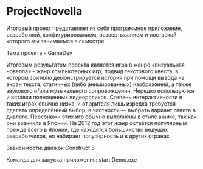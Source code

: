 # ProjectNovella
Итоговый проект представляет из себя программное приложение, разработкой, конфигурированием, развертыванием и поставкой которого мы занимаемся в семестре.

Тема проекта – GameDev

Итоговым результатом проекта является игра в жанре «визуальная новелла» - жанр компьютерных игр, подвид текстового квеста, в котором зрителю демонстрируется
история при помощи вывода на экран текста, статичных (либо анимированных) изображений, а также звукового и/или музыкального сопровождения. Нередко используются и вставки
полноценных видеороликов. Степень интерактивности в таких играх обычно низка, и от зрителя лишь изредка требуется сделать определённый выбор, в частности — выбрать вариант
ответа в диалоге. Персонажи этих игр обычно выполнены в стиле аниме, так как они возникли в Японии. На 2012 год этот жанр остаётся популярным прежде всего в Японии, где находятся
большинство ведущих разработчиков, но набирает популярность и в других странах

Зависимости: движок Construct 3

Команда для запуска приложения: start Demo.exe
